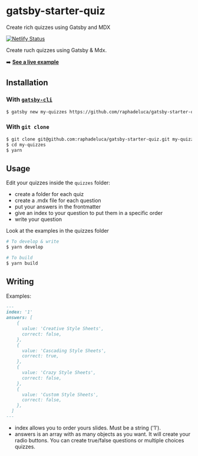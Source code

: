 # gatsby-starter-quiz

Create rich quizzes using Gatsby and MDX

[![Netlify Status](https://api.netlify.com/api/v1/badges/b6e54a57-aa24-436f-be39-f075b842f3bb/deploy-status)](https://app.netlify.com/sites/inspiring-kare-1888f6/deploys)

Create ruch quizzes using Gatsby & Mdx.

➡️ **[See a live example](https://inspiring-kare-1888f6.netlify.com/)**

## Installation

### With [`gatsby-cli`](https://www.npmjs.com/package/gatsby-cli)

```bash
$ gatsby new my-quizzes https://github.com/raphadeluca/gatsby-starter-quiz
```

### With `git clone`

```bash
$ git clone git@github.com:raphadeluca/gatsby-starter-quiz.git my-quizzes
$ cd my-quizzes
$ yarn
```

## Usage

Edit your quizzes inside the `quizzes` folder:
- create a folder for each quiz
- create a .mdx file for each question
- put your answers in the frontmatter
- give an index to your question to put them in a specific order
- write your question

Look at the examples in the quizzes folder

```bash
# To develop & write
$ yarn develop

# To build
$ yarn build
```

## Writing



Examples:

```md
---
index: '1'
answers: [
    {
      value: 'Creative Style Sheets',
      correct: false,
    },
    {
      value: 'Cascading Style Sheets',
      correct: true,
    },
    {
      value: 'Crazy Style Sheets',
      correct: false,
    },
    {
      value: 'Custom Style Sheets',
      correct: false,
    },
  ]
---
```

- index allows you to order yours slides. Must be a string ('1').
- answers is an array with as many objects as you want. It will create your radio buttons. You can create true/false questions or multiple choices quizzes.

